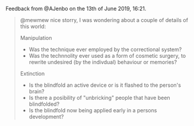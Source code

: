 Feedback from @AJenbo on the 13th of June 2019, 16:21.

> @mewmew nice storry, I was wondering about a couple of details of this world:
>
> Manipulation
>
>  - Was the technique ever employed by the correctional system?
>  - Was the technnolity ever used as a form of cosmetic surgery, to rewrite undesired (by the indivdual) behaviour or memories?
>
> Extinction
>
>  - Is the blindfold an active device or is it flashed to the person's brain?
>  - Is there a posibility of "unbricking" people that have been blindfolded?
>  - Is the blindfold now being applied early in a persons development?
